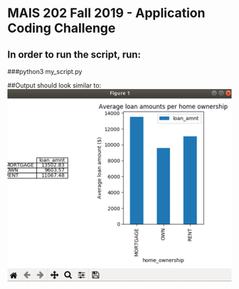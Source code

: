 # MAIS 202 Fall 2019 - Application Coding Challenge

## In order to run the script, run:
###python3 my_script.py

##Output should look similar to:
![Sample Output](sample_output.png)

